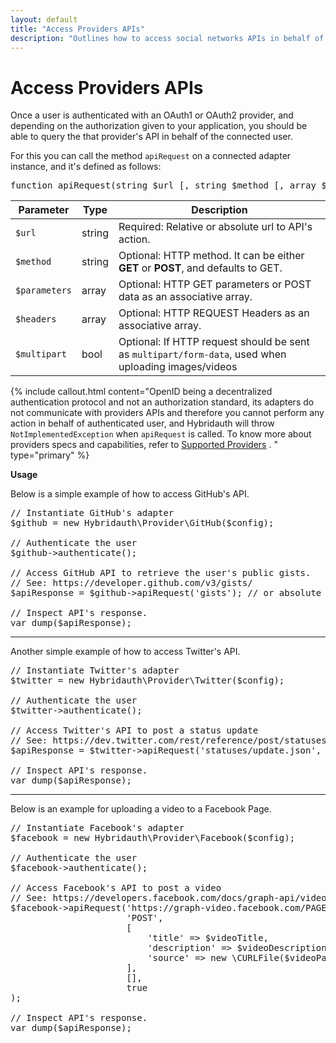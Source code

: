 ```yaml
---
layout: default
title: "Access Providers APIs"
description: "Outlines how to access social networks APIs in behalf of connected users."
---
```


Access Providers APIs
=====================

Once a user is authenticated with an OAuth1 or OAuth2 provider, and depending on the authorization given to your application, you should be able to query the that provider's API in behalf of the connected user.

For this you can call the method `apiRequest` on a connected adapter instance, and it's defined as follows:

<pre>
function apiRequest(string $url [, string $method [, array $parameters [, array $headers [, bool $multipart]]]])
</pre>

Parameter     | Type   | Description
------------- | ------ | -----------------------------------------------------------------------------------
`$url       ` | string | Required: Relative or absolute url to API's action.
`$method    ` | string | Optional: HTTP method. It can be either **GET** or **POST**, and defaults to GET.
`$parameters` | array  | Optional: HTTP GET parameters or POST data as an associative array.
`$headers   ` | array  | Optional: HTTP REQUEST Headers as an associative array.
`$multipart ` | bool   | Optional: If HTTP request should be sent as `multipart/form-data`, used when uploading images/videos

{% include callout.html content="OpenID being a decentralized authentication protocol and not an authorization standard, its adapters do not communicate with providers APIs and therefore you cannot perform any action in behalf of authenticated user, and Hybridauth will throw `NotImplementedException` when `apiRequest` is called. To know more about providers specs and capabilities, refer to [Supported Providers](providers.html) . " type="primary" %}


**Usage**

Below is a simple example of how to access GitHub's API.

<pre>
// Instantiate GitHub's adapter
$github = new Hybridauth\Provider\GitHub($config);

// Authenticate the user
$github->authenticate();

// Access GitHub API to retrieve the user's public gists.
// See: https://developer.github.com/v3/gists/
$apiResponse = $github->apiRequest('gists'); // or absolute url: https://api.github.com/gists

// Inspect API's response.
var_dump($apiResponse);
</pre>

<hr />

Another simple example of how to access Twitter's API.

<pre>
// Instantiate Twitter's adapter
$twitter = new Hybridauth\Provider\Twitter($config);

// Authenticate the user
$twitter->authenticate();

// Access Twitter's API to post a status update
// See: https://dev.twitter.com/rest/reference/post/statuses/update
$apiResponse = $twitter->apiRequest('statuses/update.json', 'POST', ['status' => 'This is tests!']);

// Inspect API's response.
var_dump($apiResponse);
</pre>

<hr />

Below is an example for uploading a video to a Facebook Page.

<pre>
// Instantiate Facebook's adapter
$facebook = new Hybridauth\Provider\Facebook($config);

// Authenticate the user
$facebook->authenticate();

// Access Facebook's API to post a video
// See: https://developers.facebook.com/docs/graph-api/video-uploads/
$facebook->apiRequest('https://graph-video.facebook.com/PAGE_ID/videos',
                      'POST',
                      [
                          'title' => $videoTitle,
                          'description' => $videoDescription,
                          'source' => new \CURLFile($videoPath),
                      ],
                      [],
                      true
);

// Inspect API's response.
var_dump($apiResponse); 
</pre>
